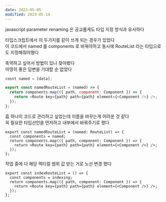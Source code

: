 ```yaml
---
date: 2023-05-05
modified: 2023-05-14
---
```


javascript parameter renaming 은 공교롭게도 타입 지정 방식과 유사하다

타입스크립트에서 이 두가지를 같이 쓰게 되는 경우가 있었다  
이 코드에서 named 를 components 로 바꿔야하고 동시에 RouteList 라는 타입으로도 지정해줘야했다

축약하고 싶어서 방법이 있나 찾아봤다  
마땅히 좋은 답변을 기대할 순 없었다

```js
cosnt named = [data];

export const namedRouteList = (named) => {
  return components.map(({ path, component: Component }) => {
    return <Route key={path} path={path} element={<Component />} />;
  });
};
```

흠 하나의 코드로 관리하고 싶었는데 이름을 바꾸는게 어려운 것 같다  
꼭 필요한 타입선언을 먼저하고 내부에서 바꿔주기로 했다

```tsx
export const namedRouteList = (named: RouteList) => {
  const components = named;
  return components.map(({ path, component: Component }) => {
    return <Route key={path} path={path} element={<Component />} />;
  });
};
```

작업 중에 다 해당 렉티컬 범위 값 받는 거로 노선 변경 했다

```tsx
export const indexRouteList = () => {
  const components = indexing;
  return components.map(({ path, component: Component }) => {
    return <Route key={path} path={path} element={<Component />} />;
  });
};
```
